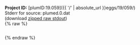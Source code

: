 **Project ID:** [plumID:19.059]({{ '/' | absolute_url }}eggs/19/059/)  
Stderr for source:  plumed.0.dat   
(download [zipped raw stdout](plumed.0.dat.plumed_master.stdout.txt.zip))  
{% raw %}
<pre>
</pre>
{% endraw %}
